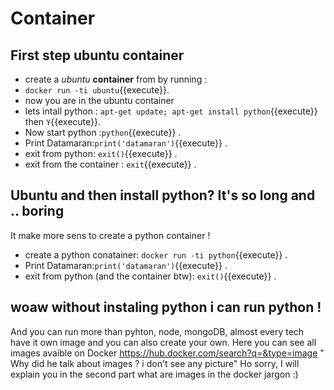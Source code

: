 # Container 

## First step ubuntu container
- create a _ubuntu_ **container** from by running :
- `docker run -ti ubuntu`{{execute}}.
- now you are in the ubuntu container
- lets intall python : `apt-get update; apt-get install python`{{execute}} then `Y`{{execute}}. 
- Now start python :`python`{{execute}} .
- Print Datamaran:`print('datamaran')`{{execute}} .
- exit from python:  `exit()`{{execute}} .
- exit from the container : `exit`{{execute}} .

## Ubuntu and then install python? It's so long and .. boring
It make more sens to create a python container !
- create a python conatainer: ` docker run -ti python `{{execute}} .
- Print Datamaran:`print('datamaran')`{{execute}} .
- exit from python (and the container btw):  `exit()`{{execute}} .

## woaw without instaling python i can run python !
And you can run more than pyhton, node, mongoDB, almost every tech have it own image and you can also create your own.
Here you can see all images avaible on Docker https://hub.docker.com/search?q=&type=image
" Why did he talk about images ? i don't see any picture"
Ho sorry, I will explain you in the second part what are images in the  docker jargon :) 
